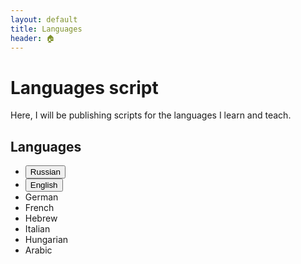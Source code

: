 ```yaml
---
layout: default
title: Languages
header: 🏠︎
---
```


# Languages script

Here, I will be publishing scripts for the languages I learn and teach.

## Languages
* <a href="/ru"><button name="button" class="button">Russian</button></a>
* <a href="/en"><button name="button" class="button">English</button></a>
* German
* French
* Hebrew
* Italian
* Hungarian
* Arabic